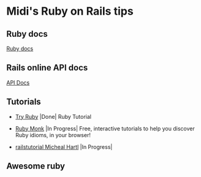 # Midi's Ruby on Rails tips

## Ruby docs
[Ruby docs](http://ruby-doc.org/core-1.9.3/Hash.html)

## Rails online API docs
[API Docs](http://api.rubyonrails.org)

## Tutorials
- [Try Ruby](http://tryruby.org) |Done|
Ruby Tutorial

- [Ruby Monk](http://rubymonk.com) |In Progress|
Free, interactive tutorials to help you discover Ruby idioms, in your browser!

- [railstutorial Micheal Hartl](https://www.railstutorial.org/book) |In Progress|

## Awesome ruby
